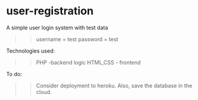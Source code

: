 # user-registration

A simple user login system with test data
  >>username = test
  >>password = test
  
 Technologies used:
  >>PHP -backend logic
  >>HTML,CSS - frontend
  
To do:
  >>Consider deployment to heroku. Also, save the database in the cloud. 
